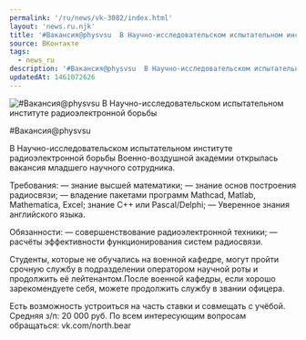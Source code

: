 ```yaml
---
permalink: '/ru/news/vk-3082/index.html'
layout: 'news.ru.njk'
title: '#Вакансия@physvsu  В Научно-исследовательском испытательном институте радиоэлектронной борьбы В'
source: ВКонтакте
tags:
  - news_ru
description: '#Вакансия@physvsu  В Научно-исследовательском испытательном институте радиоэлектронной борьбы'
updatedAt: 1461072626
---
```

![#Вакансия@physvsu  В Научно-исследовательском испытательном институте радиоэлектронной борьбы](https://sun9-54.userapi.com/impf/c631420/v631420484/29136/5BxOt-JG_RI.jpg?size=900x600&quality=96&proxy=1&sign=006579dd6a24cab3c676597c87cf606a&c_uniq_tag=uB0-COUmSN0Q2oSVQRcxRN--7lB9IpSub4EsvY-Iaro&type=album)

#Вакансия@physvsu

В Научно-исследовательском испытательном институте радиоэлектронной борьбы Военно-воздушной академии открылась вакансия младшего научного сотрудника.

Требования:
— знание высшей математики;
— знание основ построения радиосвязи;
— владение пакетами программ Mathcad‚ Matlab‚ Mathematica, Excel; знание C++ или Pascal/Delphi;
— Уверенное знания английского языка.

Обязанности:
— совершенствование радиоэлектронной техники;
— расчёты эффективности функционирования систем радиосвязи.

Студенты, которые не обучались на военной кафедре, могут пройти срочную службу в подразделении оператором научной роты и продолжить её лейтенантом.После военной кафедры, если хорошо зарекомендуете себя, можете продолжить службу в звании офицера.

Есть возможность устроиться на часть ставки и совмещать с учёбой.
Средняя з/п: 20 000 руб.
По всем интересующим вопросам обращаться: vk.com/north.bear
